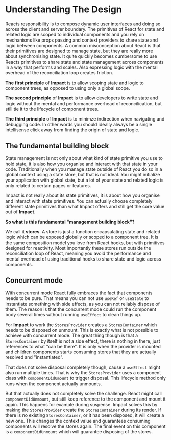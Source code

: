 # Understanding The Design

Reacts responsibility is to compose dynamic user interfaces and doing so across the client and server boundary. The primitives of React for state and related logic are scoped to individual components and you rely on mechanisms like props passing and context providers to share state and logic between components. A common misconception about React is that their primitives are designed to manage state, but they are really more about synchronising state. It quite quickly becomes cumbersome to use Reacts primitives to share state and state management across components in a way that performs and scales. Also expressing logic with the mental overhead of the reconciliation loop creates friction.

**The first principle** of **Impact** is to allow scoping state and logic to component trees, as opposed to using only a global scope.

**The second principle** of **Impact** is to allow developers to write state and logic without the mental and performance overhead of reconcilication, but still tie it to the lifecycle of component trees.

**The third principle** of **Impact** is to minimze indirection when navigating and debugging code. In other words you should ideally always be a single intellisense click away from finding the origin of state and logic.

## The fundamental building block

State management is not only about what kind of state primitive you use to hold state, it is also how you organise and interact with that state in your code. Traditionally when you manage state outside of React you do so in a global context using a state store, but that is not ideal. You might initialize your application with global state, but a lot of your state and related logic is only related to certain pages or features.

Impact is not really about its state primitives, it is about how you organise and interact with state primitives. You can actually choose completely different state primitives than what Impact offers and still get the core value out of **Impact**.

**So what is this fundamental "management building block"?**

We call it **stores**. A store is just a function encapsulating state and related logic which can be exposed globally or scoped to a component tree. It is the same composition model you love from React hooks, but with primitives designed for reactivity. Most importantly these stores run outside the reconciliation loop of React, meaning you avoid the performance and mental overhead of using traditional hooks to share state and logic across components.

## Concurrent mode

With concurrent mode React fully embraces the fact that components needs to be pure. That means you can not use `useRef` or `useState` to instantiate something with side effects, as you can not reliably dispose of them. The reason is that the concurrent mode could run the component body several times without running `useEffect` to clean things up.

For **Impact** to work the `StoresProvider` creates a `StoresContainer` which needs to be disposed on unmount. This is exactly what is not possible to achieve with concurrent mode. The great thing though is that a `StoresContainer` by itself is not a side effect, there is nothing in there, just references to what "can be there". It is only when the provider is mounted and children components starts consuming stores that they are actually resolved and "instantiated".

That does not solve disposal completely though, cause a `useEffect` might also run multiple times. That is why the `StoresProvider` uses a component class with `componentDidUmount` to trigger disposal. This lifecycle method only runs when the component actually unmounts.

But that actually does not completely solve the challenge. React might call `componentDidUnmount`, but still keep reference to the component and mount it again. This happens for example during suspense. Impact solves this by making the `StoresProvider` create the `StoresContainer` during its render. If there is no existing `StoresContainer`, or it has been disposed, it will create a new one. This changes the context value and guarantees consuming components will resolve the stores again. The final event on this component is a `componentDidUnmount` which will guarantee disposing of the stores.

